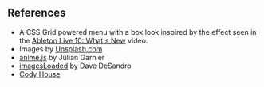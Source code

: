 ## References

- A CSS Grid powered menu with a box look inspired by the effect seen in the [Ableton Live 10: What's New](https://www.youtube.com/watch?v=Z9Ku5ptjzKw) video.
- Images by [Unsplash.com](http://unsplash.com)
- [anime.js](http://anime-js.com/) by Julian Garnier
- [imagesLoaded](http://imagesloaded.desandro.com/) by Dave DeSandro
- [Cody House](https://github.com/CodyHouse/codyhouse-framework)